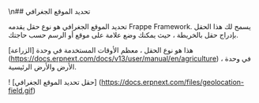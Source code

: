 \n## تحديد الموقع الجغرافي

تحديد الموقع الجغرافي هو نوع حقل يقدمه Frappe Framework. يسمح لك هذا الحقل بإدراج حقل بالخريطة ، حيث يمكنك وضع علامة على موقع أو الرسم حسب حاجتك.

هذا هو نوع الحقل ، معظم الأوقات المستخدمة في وحدة [الزراعة] (https://docs.erpnext.com/docs/v13/user/manual/en/agriculture) ، في وحدة الأرض والأرض الرئيسية.

! [حقل تحديد الموقع الجغرافي] (https://docs.erpnext.com/files/geolocation-field.gif)